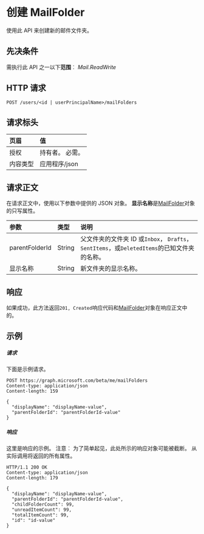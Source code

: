 # <a name="create-mailfolder"></a>创建 MailFolder

使用此 API 来创建新的邮件文件夹。
## <a name="prerequisites"></a>先决条件
需执行此 API 之一以下**范围**︰ *Mail.ReadWrite*
## <a name="http-request"></a>HTTP 请求
<!-- { "blockType": "ignored" } -->
```http
POST /users/<id | userPrincipalName>/mailFolders
```
## <a name="request-headers"></a>请求标头
| 页眉       | 值 |
|:---------------|:--------|
| 授权  | 持有者<token>。 必需。  |
| 内容类型  | 应用程序/json  |

## <a name="request-body"></a>请求正文
在请求正文中，使用以下参数中提供的 JSON 对象。 **显示名称**是[MailFolder](../resources/mailfolder.md)对象的只写属性。

| 参数    | 类型   |说明|
|:---------------|:--------|:----------|
|parentFolderId|String|父文件夹的文件夹 ID 或`Inbox`， `Drafts`， `SentItems`，或`DeletedItems`的已知文件夹的名称。|
|显示名称|String|新文件夹的显示名称。|

## <a name="response"></a>响应
如果成功，此方法返回`201, Created`响应代码和[MailFolder](../resources/mailfolder.md)对象在响应正文中的。

## <a name="example"></a>示例
##### <a name="request"></a>请求
下面是示例请求。
<!-- {
  "blockType": "request",
  "name": "create_mailfolder_from_user"
}-->
```http
POST https://graph.microsoft.com/beta/me/mailFolders
Content-type: application/json
Content-length: 159

{
  "displayName": "displayName-value",
  "parentFolderId": "parentFolderId-value"
}
```

##### <a name="response"></a>响应
这里是响应的示例。 注意︰ 为了简单起见，此处所示的响应对象可能被截断。 从实际调用将返回的所有属性。
<!-- {
  "blockType": "response",
  "truncated": true,
  "@odata.type": "microsoft.graph.mailFolder"
} -->
```http
HTTP/1.1 200 OK
Content-type: application/json
Content-length: 179

{
  "displayName": "displayName-value",
  "parentFolderId": "parentFolderId-value",
  "childFolderCount": 99,
  "unreadItemCount": 99,
  "totalItemCount": 99,
  "id": "id-value"
}
```

<!-- uuid: 8fcb5dbc-d5aa-4681-8e31-b001d5168d79
2015-10-25 14:57:30 UTC -->
<!-- {
  "type": "#page.annotation",
  "description": "Create MailFolder",
  "keywords": "",
  "section": "documentation",
  "tocPath": ""
}-->
